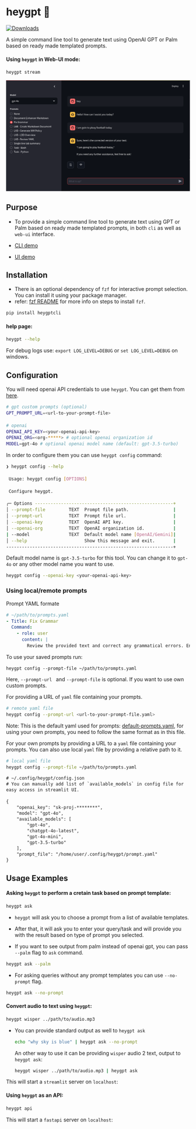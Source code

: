 # heygpt 🔮

[![Downloads](https://static.pepy.tech/personalized-badge/heygptcli?period=total&units=international_system&left_color=black&right_color=blue&left_text=Downloads)](https://pepy.tech/project/heygptcli)

A simple command line tool to generate text using OpenAI GPT or Palm based on ready made templated prompts.

#### Using `heygpt` in Web-UI mode:

```bash
heygpt stream
```

![](./.github/images/stream.png)

## Purpose

- To provide a simple command line tool to generate text using GPT or Palm based on ready made templated prompts, in both `cli` as well as `web-ui` interface.

- [CLI demo](./.github/images/demo.gif)

- [UI demo](./.github/images/stream.png)

## Installation

- There is an optional dependency of `fzf` for interactive prompt selection. You can install it using your package manager.
- refer: [fzf README](https://github.com/junegunn/fzf#installation) for more info on steps to install `fzf`.

```bash
pip install heygptcli
```

#### help page:

```bash
heygpt --help
```

For debug logs use: `export LOG_LEVEL=DEBUG` or `set LOG_LEVEL=DEBUG` on windows.

## Configuration

You will need openai API credentials to use `heygpt`. You can get them from [here](https://beta.openai.com/).

```bash
# gpt custom prompts (optional)
GPT_PROMPT_URL=<url-to-your-prompt-file>

# openai
OPENAI_API_KEY=<your-openai-api-key>
OPENAI_ORG=<org-*****> # optional openai organization id
MODEL=gpt-4o # optional openai model name (default: gpt-3.5-turbo)


```

In order to configure them you can use `heygpt config` command:

```bash
❯ heygpt config --help

 Usage: heygpt config [OPTIONS]

 Configure heygpt.

╭─ Options -----------------------------------------------------+
│ --prompt-file         TEXT  Prompt file path.                 |
│ --prompt-url          TEXT  Prompt file url.                  |
│ --openai-key          TEXT  OpenAI API key.                   |
│ --openai-org          TEXT  OpenAI organization id.           |
| --model               TEXT  Default model name [OpenAI/Gemini]|
│ --help                      Show this message and exit.       |
----------------------------------------------------------------+
```

Default model name is `gpt-3.5-turbo` for this tool. You can change it to `gpt-4o` or any other model name you want to use.

```bash
heygpt config --openai-key <your-openai-api-key>
```

### Using local/remote prompts

Prompt YAML formate

```yaml
# ~/path/to/prompts.yaml
- Title: Fix Grammar
  Command:
    - role: user
      content: |
        Review the provided text and correct any grammatical errors. Ensure that the text is clear, concise, and free of any spelling mistakes.
```

To use your saved prompts run:

```
heygpt config --prompt-file ~/path/to/prompts.yaml
```

Here, `--prompt-url ` and `--prompt-file` is optional. If you want to use own custom
prompts.

For providing a URL of `yaml` file containing your prompts.

```bash
# remote yaml file
heygpt config --prompt-url <url-to-your-prompt-file.yaml>
```

Note: This is the default yaml used for prompts: [default-prompts.yaml](./prompts.yaml), for using your own prompts, you need to follow the same format as in this file.

For your own prompts by providing a URL to a `yaml` file containing your prompts. You can also use local `yaml` file by providing a relative path to it.

```bash
# local yaml file
heygpt config --prompt-file ~/path/to/prompts.yaml
```

```
# ~/.config/heygpt/config.json
# You can manually add list of `available_models` in config file for easy access in streamlit UI.

{
    "openai_key": "sk-proj-********",
    "model": "gpt-4o",
    "available_models": [
        "gpt-4o",
        "chatgpt-4o-latest",
        "gpt-4o-mini",
        "gpt-3.5-turbo"
    ],
    "prompt_file": "/home/user/.config/heygpt/prompt.yaml"
}
```

## Usage Examples

#### Asking `heygpt` to perform a cretain task based on prompt template:

```bash
heygpt ask
```

- `heygpt` will ask you to choose a prompt from a list of available templates.
- After that, it will ask you to enter your query/task and will provide you with the result based on type of prompt you selected.

- If you want to see output from palm instead of openai gpt, you can pass `--palm` flag to `ask` command.

```bash
heygpt ask --palm
```

- For asking queries without any prompt templates you can use `--no-prompt` flag.

```bash
heygpt ask --no-prompt
```

#### Convert audio to text using `heygpt`:

```bash
heygpt wisper ../path/to/audio.mp3
```

- You can provide standard output as well to `heygpt ask`

  ```bash
  echo "why sky is blue" | heygpt ask --no-prompt
  ```

  An other way to use it can be providing `wisper` audio 2 text, output to `heygpt ask`:

  ```bash
  heygpt wisper ../path/to/audio.mp3 | heygpt ask
  ```

This will start a `streamlit` server on `localhost`:

#### Using `heygpt` as an API:

```bash
heygpt api
```

This will start a `fastapi` server on `localhost`:
